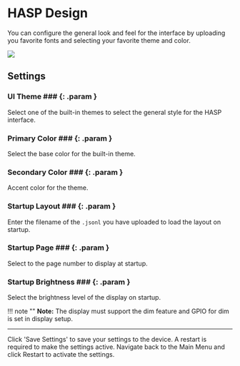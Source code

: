 # HASP Design

You can configure the general look and feel for the interface by uploading you favorite fonts and selecting your favorite theme and color.

<div class="row justify-content-center">
            <a href="../../assets/images/settings/hasp_settings.png" data-toggle="lightbox" data-gallery="example-gallery" class="col-sm-8" data-title="Hasp Settings" data-footer="">
                <img src="../../assets/images/settings/hasp_settings.png" class="img-fluid img-thumbnail">
            </a>
</div>

## Settings

### UI Theme ### {: .param }
Select one of the built-in themes to select the general style for the HASP interface.

### Primary Color ### {: .param }
Select the base color for the built-in theme.

### Secondary Color ### {: .param }
Accent color for the theme.

### Startup Layout ### {: .param }
Enter the filename of the `.jsonl` you have uploaded to load the layout on startup.

### Startup Page ### {: .param }
Select to the page number to display at startup.

### Startup Brightness ### {: .param }
Select the brightness level of the display on startup.

!!! note ""
    **Note:** The display must support the dim feature and GPIO for dim is set in display setup.

---

Click 'Save Settings' to save your settings to the device. A restart is required to make the settings active. Navigate back to the Main Menu and click Restart to activate the settings.

